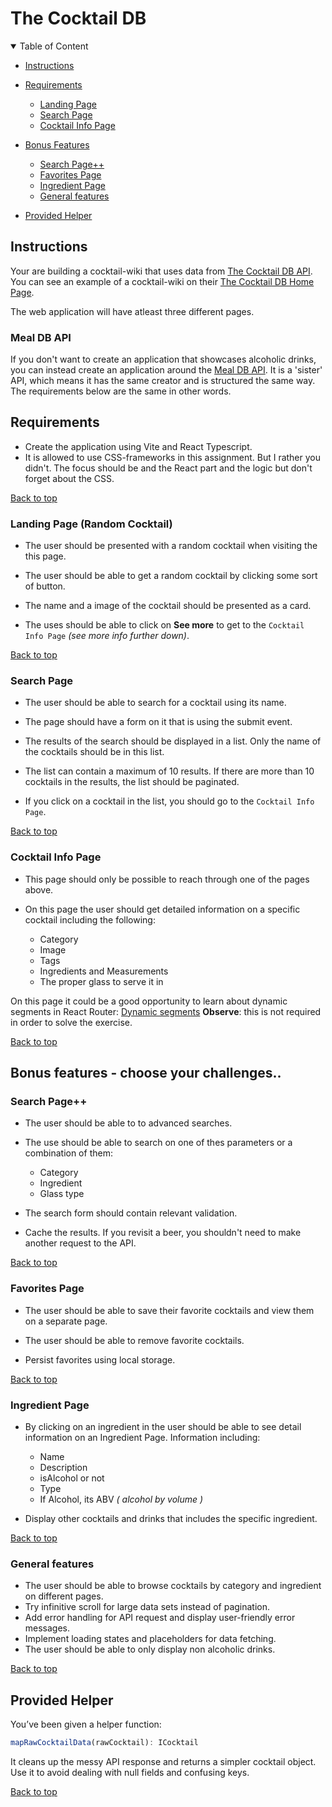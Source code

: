 # The Cocktail DB

<details open>
  <summary>Table of Content</summary>

- [Instructions](#instructions)
- [Requirements](#requirements)
  - [Landing Page](#landing-page-random-cocktail)
  - [Search Page](#search-page)
  - [Cocktail Info Page](#cocktail-info-page)
- [Bonus Features](#bonus-features---choose-your-challenges)

  - [Search Page++](#search-page-1)
  - [Favorites Page](#favorites-page)
  - [Ingredient Page](#ingredient-page)
  - [General features](#general-features)

- [Provided Helper](#provided-helper)

</details>

## Instructions

Your are building a cocktail-wiki that uses data from [The Cocktail DB API](https://www.thecocktaildb.com/api.php). You can see an example of a cocktail-wiki on their [The Cocktail DB Home Page](https://www.thecocktaildb.com/).

The web application will have atleast three different pages.

### Meal DB API
If you don't want to create an application that showcases alcoholic drinks, you can instead create an application around the [Meal DB API](https://www.themealdb.com/api.php). It is a 'sister' API, which means it has the same creator and is structured the same way. The requirements below are the same in other words.

## Requirements

- Create the application using Vite and React Typescript.
- It is allowed to use CSS-frameworks in this assignment. But I rather you didn't. The focus should be and the React part and the logic but don't forget about the CSS.

[Back to top](#the-cocktail-db)

### Landing Page (Random Cocktail)

- The user should be presented with a random cocktail when visiting the this page.

- The user should be able to get a random cocktail by clicking some sort of button.

- The name and a image of the cocktail should be presented as a card.

- The uses should be able to click on **See more** to get to the `Cocktail Info Page` _(see more info further down)_.

[Back to top](#the-cocktail-db)

### Search Page

- The user should be able to search for a cocktail using its name.

- The page should have a form on it that is using the submit event.

- The results of the search should be displayed in a list. Only the name of the cocktails should be in this list.

- The list can contain a maximum of 10 results. If there are more than 10 cocktails in the results, the list should be paginated.

- If you click on a cocktail in the list, you should go to the `Cocktail Info Page`.

[Back to top](#the-cocktail-db)

### Cocktail Info Page

- This page should only be possible to reach through one of the pages above.

- On this page the user should get detailed information on a specific cocktail including the following:

  - Category
  - Image
  - Tags
  - Ingredients and Measurements
  - The proper glass to serve it in

On this page it could be a good opportunity to learn about dynamic segments in React Router: [Dynamic segments](https://reactrouter.com/en/main/route/route#dynamic-segments) **Observe**: this is not required in order to solve the exercise.

[Back to top](#the-cocktail-db)

## Bonus features - choose your challenges..

### Search Page++

- The user should be able to to advanced searches.
- The use should be able to search on one of thes parameters or a combination of them:

  - Category
  - Ingredient
  - Glass type

- The search form should contain relevant validation.
- Cache the results. If you revisit a beer, you shouldn't need to make another request to the API.

[Back to top](#the-cocktail-db)

### Favorites Page

- The user should be able to save their favorite cocktails and view them on a separate page.

- The user should be able to remove favorite cocktails.
- Persist favorites using local storage.

[Back to top](#the-cocktail-db)

### Ingredient Page

- By clicking on an ingredient in the user should be able to see detail information on an Ingredient Page. Information including:

  - Name
  - Description
  - isAlcohol or not
  - Type
  - If Alcohol, its ABV _( alcohol by volume )_

- Display other cocktails and drinks that includes the specific ingredient.

[Back to top](#the-cocktail-db)

### General features

- The user should be able to browse cocktails by category and ingredient on different pages.
- Try infinitive scroll for large data sets instead of pagination.
- Add error handling for API request and display user-friendly error messages.
- Implement loading states and placeholders for data fetching.
- The user should be able to only display non alcoholic drinks.

[Back to top](#the-cocktail-db)

## Provided Helper

You’ve been given a helper function:

```ts
mapRawCocktailData(rawCocktail): ICocktail
```

It cleans up the messy API response and returns a simpler cocktail object.
Use it to avoid dealing with null fields and confusing keys.

[Back to top](#the-cocktail-db)
